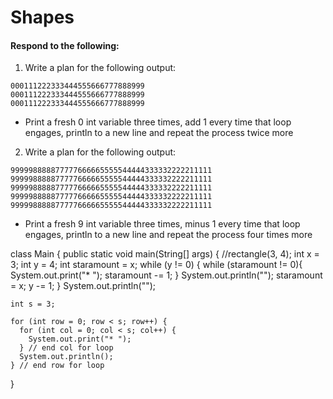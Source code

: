 # Shapes
#### Respond to the following:

1. Write a plan for the following output:
```
000111222333444555666777888999
000111222333444555666777888999
000111222333444555666777888999
```
  * Print a fresh 0 int variable three times, add 1 every time that loop engages, println to a new line and repeat the process twice more


2. Write a plan for the following output:
```
999998888877777666665555544444333332222211111
999998888877777666665555544444333332222211111
999998888877777666665555544444333332222211111
999998888877777666665555544444333332222211111
999998888877777666665555544444333332222211111
```
  * Print a fresh 9 int variable three times, minus 1 every time that loop engages, println to a new line and repeat the process four times more

class Main {
  public static void main(String[] args) {
    //rectangle(3, 4);
     int  x = 3;
     int  y = 4;
    int staramount = x;
    while (y != 0) {
      while (staramount != 0){
      System.out.print("* ");
      staramount -= 1;
      }
    System.out.println("");
    staramount = x;
    y -= 1;
    }
    System.out.println("");
    
    int s = 3;
    
    for (int row = 0; row < s; row++) {
      for (int col = 0; col < s; col++) {
        System.out.print("* ");
      } // end col for loop
      System.out.println();
    } // end row for loop
    
  }
